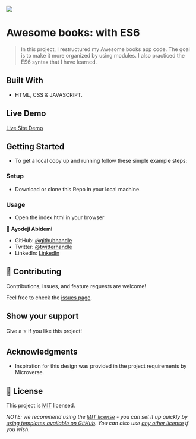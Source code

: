 ![](https://img.shields.io/badge/Microverse-blueviolet)

# Awesome books: with ES6

> In this project, I restructured my Awesome books app code. The goal is to make it more organized by using modules. I also practiced the ES6 syntax that I have learned.  

## Built With

- HTML, CSS & JAVASCRIPT.

## Live Demo    

[Live Site Demo](https://demix007.github.io/Awesome-Books-ES6/)

## Getting Started

- To get a local copy up and running follow these simple example steps:

### Setup

- Download or clone this Repo in your local machine.

### Usage

- Open the index.html in your browser

👤 **Ayodeji Abidemi**

- GitHub: [@githubhandle](https://github.com/demix007)
- Twitter: [@twitterhandle](https://twitter.com/dat_dope_demix)
- LinkedIn: [LinkedIn](https://linkedin.com/in/ayodeji-abidemi-b76935218/)

## 🤝 Contributing

Contributions, issues, and feature requests are welcome!

Feel free to check the [issues page](https://github.com/demix007/AWESOME-BOOKS-WITH-ES6/issues).

## Show your support

Give a ⭐️ if you like this project!

## Acknowledgments

- Inspiration for this design was provided in the project requirements by Microverse.  

## 📝 License

This project is [MIT](./LICENSE) licensed.

_NOTE: we recommend using the [MIT license](https://choosealicense.com/licenses/mit/) - you can set it up quickly by [using templates available on GitHub](https://docs.github.com/en/communities/setting-up-your-project-for-healthy-contributions/adding-a-license-to-a-repository). You can also use [any other license](https://choosealicense.com/licenses/) if you wish._
